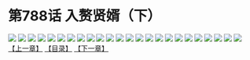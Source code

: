 # 第788话 入赘贤婿（下）
![](https://mhpic.xiaomingtaiji.net/comic/D/斗破苍穹/第788话F1_262454/1.jpg-zymk.middle.webp)
![](https://mhpic.xiaomingtaiji.net/comic/D/斗破苍穹/第788话F1_262454/2.jpg-zymk.middle.webp)
![](https://mhpic.xiaomingtaiji.net/comic/D/斗破苍穹/第788话F1_262454/3.jpg-zymk.middle.webp)
![](https://mhpic.xiaomingtaiji.net/comic/D/斗破苍穹/第788话F1_262454/4.jpg-zymk.middle.webp)
![](https://mhpic.xiaomingtaiji.net/comic/D/斗破苍穹/第788话F1_262454/5.jpg-zymk.middle.webp)
![](https://mhpic.xiaomingtaiji.net/comic/D/斗破苍穹/第788话F1_262454/6.jpg-zymk.middle.webp)
![](https://mhpic.xiaomingtaiji.net/comic/D/斗破苍穹/第788话F1_262454/7.jpg-zymk.middle.webp)
![](https://mhpic.xiaomingtaiji.net/comic/D/斗破苍穹/第788话F1_262454/8.jpg-zymk.middle.webp)
![](https://mhpic.xiaomingtaiji.net/comic/D/斗破苍穹/第788话F1_262454/9.jpg-zymk.middle.webp)
![](https://mhpic.xiaomingtaiji.net/comic/D/斗破苍穹/第788话F1_262454/10.jpg-zymk.middle.webp)
![](https://mhpic.xiaomingtaiji.net/comic/D/斗破苍穹/第788话F1_262454/11.jpg-zymk.middle.webp)
![](https://mhpic.xiaomingtaiji.net/comic/D/斗破苍穹/第788话F1_262454/12.jpg-zymk.middle.webp)
![](https://mhpic.xiaomingtaiji.net/comic/D/斗破苍穹/第788话F1_262454/13.jpg-zymk.middle.webp)
![](https://mhpic.xiaomingtaiji.net/comic/D/斗破苍穹/第788话F1_262454/14.jpg-zymk.middle.webp)
![](https://mhpic.xiaomingtaiji.net/comic/D/斗破苍穹/第788话F1_262454/15.jpg-zymk.middle.webp)
![](https://mhpic.xiaomingtaiji.net/comic/D/斗破苍穹/第788话F1_262454/16.jpg-zymk.middle.webp)
![](https://mhpic.xiaomingtaiji.net/comic/D/斗破苍穹/第788话F1_262454/17.jpg-zymk.middle.webp)
![](https://mhpic.xiaomingtaiji.net/comic/D/斗破苍穹/第788话F1_262454/18.jpg-zymk.middle.webp)
![](https://mhpic.xiaomingtaiji.net/comic/D/斗破苍穹/第788话F1_262454/19.jpg-zymk.middle.webp)
![](https://mhpic.xiaomingtaiji.net/comic/D/斗破苍穹/第788话F1_262454/20.jpg-zymk.middle.webp)
![](https://mhpic.xiaomingtaiji.net/comic/D/斗破苍穹/第788话F1_262454/21.jpg-zymk.middle.webp)
![](https://mhpic.xiaomingtaiji.net/comic/D/斗破苍穹/第788话F1_262454/22.jpg-zymk.middle.webp)
![](https://mhpic.xiaomingtaiji.net/comic/D/斗破苍穹/第788话F1_262454/23.jpg-zymk.middle.webp)
![](https://mhpic.xiaomingtaiji.net/comic/D/斗破苍穹/第788话F1_262454/24.jpg-zymk.middle.webp)
[【上一章】](./791.md)
[【目录】](./READMD.md)
[【下一章】](./793.md)
